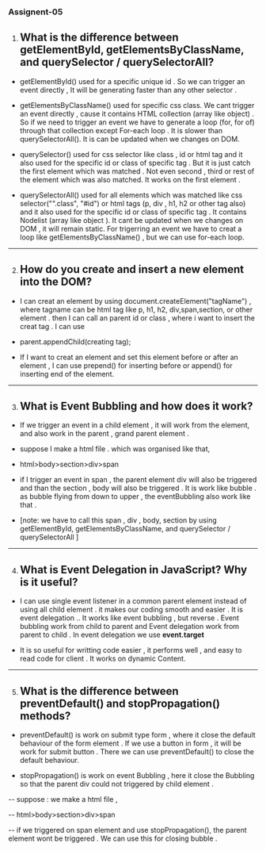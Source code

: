 ### Assignent-05

1. ## What is the difference between **getElementById, getElementsByClassName, and querySelector / querySelectorAll**?

- getElementById() used for a specific unique id . So we can trigger an event directly , It will be generating faster than any other selector . 

- getElementsByClassName() used for specific css class. We cant trigger an event directly , cause it contains HTML collection (array like object) . So if we need to trigger an event we have to generate a loop (for, for of) through that collection except For-each loop . It is slower than querySelectorAll(). It is can be updated when we changes on DOM.

- querySelector() used for css selector like class , id or html tag and it also used for the specific id or class of specific tag  . But it is just catch the first element which was matched . Not even second , third or rest of the element which was also matched. It works on the first element .

- querySelectorAll() used for all elements which was matched like css selector("".class", "#id") or html tags (p, div , h1, h2 or other tag also) and it also used for the specific id or class of specific tag  . It contains Nodelist (array like object ). It cant be updated when we changes on DOM , it will remain static. For trigerring an event we have to creat a loop like getElementsByClassName() , but we can use for-each loop.

--- 

2. ## How do you **create and insert a new element into the DOM**?

- I can creat an element by using document.createElement("tagName") , where tagname can be html tag like p, h1, h2, div,span,section, or other element . then I can call an parent id or class , where i want to insert the creat tag . I can use


- parent.appendChild(creating tag); 

- If I want to creat an element and set this element before or after an element , I can use prepend() for inserting before  or append() for inserting end of the element.

---

3. ## What is **Event Bubbling** and how does it work?

- If we trigger an event  in a child element , it will work from the element, and also work in the parent , grand parent element . 

- suppose I make a html file . which was organised like that,

- html>body>section>div>span 

- if I trigger an event in span , the parent element div will also be triggered and than the section , body will also be triggered . It is work like bubble . as bubble flying from down to upper , the eventBubbling also work like that .


- [note: we have to call this span , div , body, section by using getElementById, getElementsByClassName, and querySelector / querySelectorAll ]


---

4. ## What is **Event Delegation** in JavaScript? Why is it useful?

- I can use single event listener in a common parent element instead of using all child element . it makes our coding smooth and easier . It is event delegation .. It works like event bubbling , but reverse . Event bubbling work from child to parent and Event delegation work from parent to child . In event delegation we use **event.target**

- It is so useful for writting code easier , it performs well , and easy to read code for client . It works on dynamic Content.

---

5. ## What is the difference between **preventDefault() and stopPropagation()** methods?

- preventDefault() is work on submit type form , where it close the default behaviour of the form element . If we use a button in form , it will be work for submit button . There we can use preventDefault() to close the default behaviour.


- stopPropagation() is work on event Bubbling , here it close the  Bubbling so that the parent div could not triggered by child element . 

-- suppose : we make a html file ,

-- html>body>section>div>span 

-- if we triggered on span element and use stopPropagation(), the parent element wont be triggered . We can use this for closing bubble .


